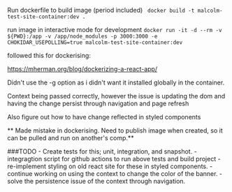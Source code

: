 
Run dockerfile to build image (period included)
` docker build -t malcolm-test-site-container:dev .`

run image in interactive mode for development
`docker run -it -d --rm -v ${PWD}:/app -v /app/node_modules -p 3000:3000 -e CHOKIDAR_USEPOLLING=true malcolm-test-site-container:dev`


followed this for dockerising:

https://mherman.org/blog/dockerizing-a-react-app/

Didn't use the -g option as i didn't want it installed globally in the container.

Context being passed correctly, however the issue is updating the dom and having the change persist through navigation and page refresh

Also figure out how to have change reflected in styled components

** Made mistake in dockerising. Need to publish image when created, so it can be pulled and run on another's comp.**


###TODO
    - Create tests for this; unit, integration, and snapshot.
    - integragtion script for github actions to run above tests and build project
    - re-implement styling on old react site for these in styled components.
    - continue working on using the context to change the color of the banner.
    - solve the persistence issue of the context through navigation.